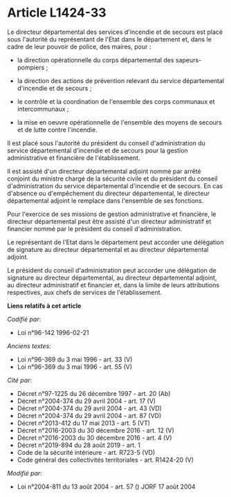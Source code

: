 # Article L1424-33

Le directeur départemental des services d'incendie et de secours est placé sous l'autorité du représentant de l'Etat dans le
département et, dans le cadre de leur pouvoir de police, des maires, pour :

- la direction opérationnelle du corps départemental des sapeurs-pompiers ;

- la direction des actions de prévention relevant du service départemental d'incendie et de secours ;

- le contrôle et la coordination de l'ensemble des corps communaux et intercommunaux ;

- la mise en oeuvre opérationnelle de l'ensemble des moyens de secours et de lutte contre l'incendie.

Il est placé sous l'autorité du président du conseil d'administration du service départemental d'incendie et de secours pour
la gestion administrative et financière de l'établissement.

Il est assisté d'un directeur départemental adjoint nommé par arrêté conjoint du ministre chargé de la sécurité civile et du
président du conseil d'administration du service départemental d'incendie et de secours. En cas d'absence ou d'empêchement du
directeur départemental, le directeur départemental adjoint le remplace dans l'ensemble de ses fonctions.

Pour l'exercice de ses missions de gestion administrative et financière, le directeur départemental peut être assisté d'un
directeur administratif et financier nommé par le président du conseil d'administration.

Le représentant de l'Etat dans le département peut accorder une délégation de signature au directeur départemental et au
directeur départemental adjoint.

Le président du conseil d'administration peut accorder une délégation de signature au directeur départemental, au directeur
départemental adjoint, au directeur administratif et financier et, dans la limite de leurs attributions respectives, aux
chefs de services de l'établissement.

**Liens relatifs à cet article**

_Codifié par_:

  - Loi n°96-142 1996-02-21

_Anciens textes_:

  - Loi n°96-369 du 3 mai 1996 - art. 33 (V)
  - Loi n°96-369 du 3 mai 1996 - art. 55 (V)

_Cité par_:

  - Décret n°97-1225 du 26 décembre 1997 - art. 20 (Ab)
  - Décret n°2004-374 du 29 avril 2004 - art. 17 (V)
  - Décret n°2004-374 du 29 avril 2004 - art. 43 (VD)
  - Décret n°2004-374 du 29 avril 2004 - art. 87 (VD)
  - Décret n°2013-412 du 17 mai 2013 - art. 5 (VT)
  - Décret n°2016-2003 du 30 décembre 2016 - art. 12 (V)
  - Décret n°2016-2003 du 30 décembre 2016 - art. 4 (V)
  - Décret n°2019-894 du 28 août 2019 - art. 1
  - Code de la sécurité intérieure - art. R723-5 (VD)
  - Code général des collectivités territoriales - art. R1424-20 (V)

_Modifié par_:

  - Loi n°2004-811 du 13 août 2004 - art. 57 () JORF 17 août 2004
